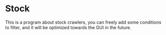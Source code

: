 # Stock
This is a program about stock crawlers, you can freely add some conditions to filter, and it will be optimized towards the GUI in the future.
